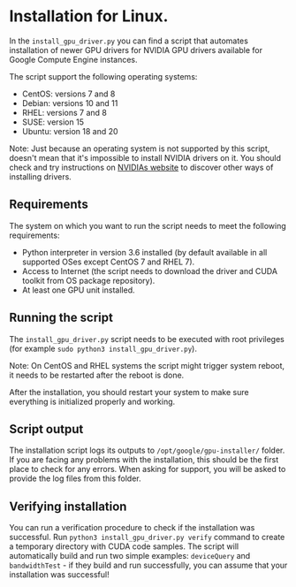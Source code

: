 # Installation for Linux.

In the `install_gpu_driver.py` you can find a script that automates installation
of newer GPU drivers for NVIDIA GPU drivers available for Google Compute Engine
instances.

The script support the following operating systems:

*   CentOS: versions 7 and 8
*   Debian: versions 10 and 11
*   RHEL: versions 7 and 8
*   SUSE: version 15
*   Ubuntu: version 18 and 20

Note: Just because an operating system is not supported by this script, doesn't
mean that it's impossible to install NVIDIA drivers on it. You should check and
try instructions on
[NVIDIAs website](https://docs.nvidia.com/cuda/cuda-installation-guide-linux/index.html)
to discover other ways of installing drivers.

## Requirements

The system on which you want to run the script needs to meet the following
requirements:

*   Python interpreter in version 3.6 installed (by default available in all
    supported OSes except CentOS 7 and RHEL 7).
*   Access to Internet (the script needs to download the driver and CUDA toolkit
    from OS package repository).
*   At least one GPU unit installed.

## Running the script

The `install_gpu_driver.py` script needs to be executed with root privileges
(for example `sudo python3 install_gpu_driver.py`).

Note: On CentOS and RHEL systems the script might trigger system reboot, it
needs to be restarted after the reboot is done.

After the installation, you should restart your system to make sure everything
is initialized properly and working.

## Script output

The installation script logs its outputs to `/opt/google/gpu-installer/` folder.
If you are facing any problems with the installation, this should be the first
place to check for any errors. When asking for support, you will be asked to
provide the log files from this folder.

## Verifying installation

You can run a verification procedure to check if the installation was
successful. Run `python3 install_gpu_driver.py verify` command to create a
temporary directory with CUDA code samples. The script will automatically build
and run two simple examples: `deviceQuery` and `bandwidthTest` - if they build
and run successfully, you can assume that your installation was successful!
